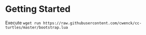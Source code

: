 # Getting Started
Execute `wget run https://raw.githubusercontent.com/cwenck/cc-turtles/master/bootstrap.lua`